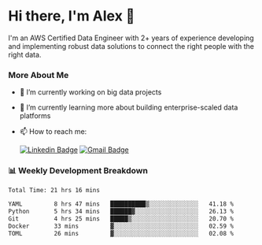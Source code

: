 # Hi there, I'm Alex  👋

I'm an AWS Certified Data Engineer with 2+ years of experience developing and implementing robust data solutions to connect the right people with the right data. 

### More About Me

- 🔭 I’m currently working on big data projects
- 🌱 I’m currently learning more about building enterprise-scaled data platforms
- 📫 How to reach me:

  [![Linkedin Badge](https://img.shields.io/badge/LinkedIn-0077B5?style=for-the-badge&logo=linkedin&logoColor=white)](https://www.linkedin.com/in/itsalexchen) [![Gmail Badge](https://img.shields.io/badge/Gmail-D14836?style=for-the-badge&logo=gmail&logoColor=white)](mailto:itsalexchen@gmail.com)




### 📊 Weekly Development Breakdown
<!--START_SECTION:waka-->

```txt
Total Time: 21 hrs 16 mins

YAML         8 hrs 47 mins   ██████████▒░░░░░░░░░░░░░░   41.18 %
Python       5 hrs 34 mins   ██████▓░░░░░░░░░░░░░░░░░░   26.13 %
Git          4 hrs 25 mins   █████▒░░░░░░░░░░░░░░░░░░░   20.70 %
Docker       33 mins         ▓░░░░░░░░░░░░░░░░░░░░░░░░   02.59 %
TOML         26 mins         ▓░░░░░░░░░░░░░░░░░░░░░░░░   02.08 %
```

<!--END_SECTION:waka-->

